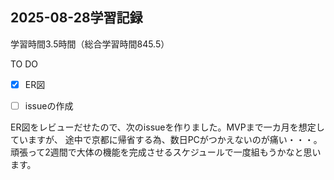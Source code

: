 ## 2025-08-28学習記録
学習時間3.5時間（総合学習時間845.5）

TO DO
- [x] ER図
- [ ] issueの作成


ER図をレビューだせたので、次のissueを作りました。MVPまで一カ月を想定していますが、
途中で京都に帰省する為、数日PCがつかえないのが痛い・・・。
頑張って2週間で大体の機能を完成させるスケジュールで一度組もうかなと思います。